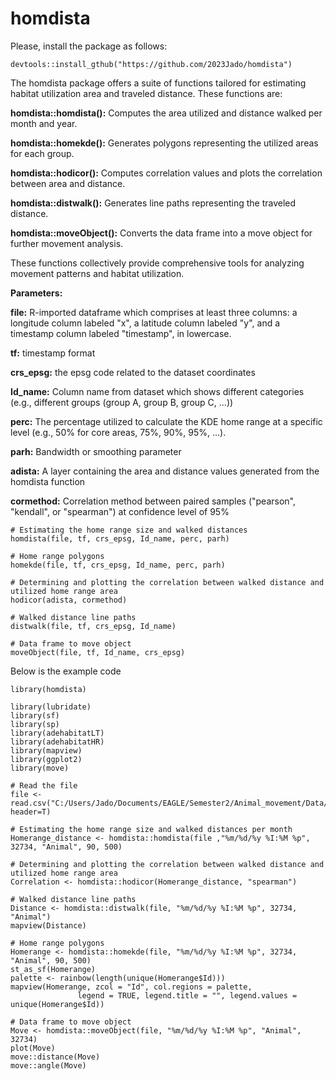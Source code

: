 # homdista
Please, install the package as follows:

```
devtools::install_gthub("https://github.com/2023Jado/homdista")
```

The homdista package offers a suite of functions tailored for estimating habitat utilization area and traveled distance.
These functions are:

**homdista::homdista():** Computes the area utilized and distance walked per month and year.

**homdista::homekde():** Generates polygons representing the utilized areas for each group.

**homdista::hodicor():** Computes correlation values and plots the correlation between area and distance.

**homdista::distwalk():** Generates line paths representing the traveled distance.

**homdista::moveObject():** Converts the data frame into a move object for further movement analysis.

These functions collectively provide comprehensive tools for analyzing movement patterns and habitat utilization.

**Parameters:**

**file:** R-imported dataframe which comprises at least three columns: a longitude column labeled "x", a latitude column labeled "y", and a timestamp column labeled "timestamp", in lowercase.

**tf:** timestamp format

**crs_epsg:** the epsg code related to the dataset coordinates

**Id_name:** Column name from dataset which shows different categories (e.g., different groups (group A, group B, group C, ...))

**perc:** The percentage utilized to calculate the KDE home range at a specific level (e.g., 50% for core areas, 75%, 90%, 95%, ...).

**parh:** Bandwidth or smoothing parameter

**adista:** A layer containing the area and distance values generated from the homdista function

**cormethod:** Correlation method between paired samples ("pearson", "kendall", or "spearman") at confidence level of 95%
&nbsp;
```
# Estimating the home range size and walked distances
homdista(file, tf, crs_epsg, Id_name, perc, parh)

# Home range polygons
homekde(file, tf, crs_epsg, Id_name, perc, parh)

# Determining and plotting the correlation between walked distance and utilized home range area
hodicor(adista, cormethod)

# Walked distance line paths
distwalk(file, tf, crs_epsg, Id_name)

# Data frame to move object
moveObject(file, tf, Id_name, crs_epsg)
```
Below is the example code
```
library(homdista)

library(lubridate)
library(sf)
library(sp)
library(adehabitatLT)
library(adehabitatHR)
library(mapview)
library(ggplot2)
library(move)

# Read the file
file <- read.csv("C:/Users/Jado/Documents/EAGLE/Semester2/Animal_movement/Data/data.csv", header=T)

# Estimating the home range size and walked distances per month
Homerange_distance <- homdista::homdista(file ,"%m/%d/%y %I:%M %p", 32734, "Animal", 90, 500)

# Determining and plotting the correlation between walked distance and utilized home range area
Correlation <- homdista::hodicor(Homerange_distance, "spearman")

# Walked distance line paths
Distance <- homdista::distwalk(file, "%m/%d/%y %I:%M %p", 32734, "Animal")
mapview(Distance)

# Home range polygons
Homerange <- homdista::homekde(file, "%m/%d/%y %I:%M %p", 32734, "Animal", 90, 500)
st_as_sf(Homerange)
palette <- rainbow(length(unique(Homerange$Id)))
mapview(Homerange, zcol = "Id", col.regions = palette,
               legend = TRUE, legend.title = "", legend.values = unique(Homerange$Id))

# Data frame to move object
Move <- homdista::moveObject(file, "%m/%d/%y %I:%M %p", "Animal", 32734)
plot(Move)
move::distance(Move)
move::angle(Move)
```
